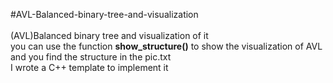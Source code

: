 #AVL-Balanced-binary-tree-and-visualization
 <br> <br>
(AVL)Balanced binary tree and visualization of it  <br>
you can use the function **show_structure()** to show the visualization of AVL  <br>
and you find the structure in the pic.txt <br>
I wrote a C++ template to implement it   <br>

